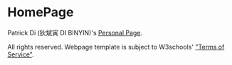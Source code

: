 # HomePage
Patrick Di (狄斌寅 DI BINYIN)'s <a target="_blank"  href="https://di-ag.github.io">Personal Page</a>. 

All rights reserved. Webpage template is subject to W3schools' <a target="_blank"  href="https://www.w3schools.com/about/about_copyright.asp">"Terms of Service"</a>.